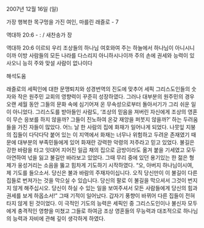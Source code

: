 2007년 12월 16일 (일)

가장 행복한 목구멍을 가진 여인, 마를린 래즐로 - 7



역대하 20:6 - : / 새찬송가  장


역대하 20:6
이르되 우리 조상들의 하나님 여호와여 주는 하늘에서 하나님이 아니시니이까 이방 사람들의 모든 나라를 다스리지 아니하시나이까 주의 손에 권세와 능력이 있사오니 능히 주와 맞설 사람이 없나이다

해석도움





래즐로의 세픽인에 대한 문맹퇴치와 성경번역의 진도에 맞추어 세픽 그리스도인들의 숫자와 작은 원주민 교회의 영향력이 꾸준히 성장하였다. 
그러나 대부분의 원주민의 경우 오랜 세월 동안 그들의 문화 속에 심기어져 온 무속성으로부터 돌아서기가 그리 쉬운 일이 아니었다. 그리스도를 받아들인 사람도, ‘조상의 믿음을 져버린 자신에게 조상의 영혼이 무슨 응보를 하지 않을까? 그들이 진노하여 온갖 재앙을 퍼붓지 않을까?’ 하는 두려움들을 가진 자들이 많았다.
어느 날 한 사람의 집에 화재가 일어나게 되었다. 나뭇잎 지붕의 집들이 다닥다닥 붙어 있는 이 지역에서 화재는 너무나 위험하고 두려운 존재였기 때문에 대부분의 부족민들에게 있어 화재란 강력한 악령의 저주라고 믿고 있었다. 불길은 강한 바람을 타고 잇대어 지어진 일곱 채의 집으로 금방이라도 옮겨 붙을 기세였고 모두 아연하여 넋을 잃고 불길만 바라보고 있었다. 그때 무리 중에 있던 용기있는 한 젊은 형제가 웅성거리는 소음을 뚫고 힘차게 기도하기 시작하였다.
“오, 아버지 하나님이시여, 제 기도를 들으소서. 당신은 불과 바람의 주재자이십니다. 오직 당신만이 이 불길이 다른 집들로 번져가는 것을 막으실 수 있습니다. 당신의 팔로 이 불길을 막으셔서 그것이 번지지 않게 해주십시오. 당신이 하실 수 있는 일을 보여주셔서 모든 사람들에게 당신의 힘과 권세를 보게 하옵소서!”
그때 기적이 일어났다. 갑자기 풍향이 바뀌어 다른 집들이 전혀 타지 않게 된 것이었다.
이 극적인 기도의 능력은 세픽인 중 그리스도인이나 불신자 모두에게 충격적인 영향을 미쳤고 그들로 하여금 조상 영혼들의 무능력과 대조적으로 하나님의 능력과 자비에 관해 깊이 생각하게 하였다.